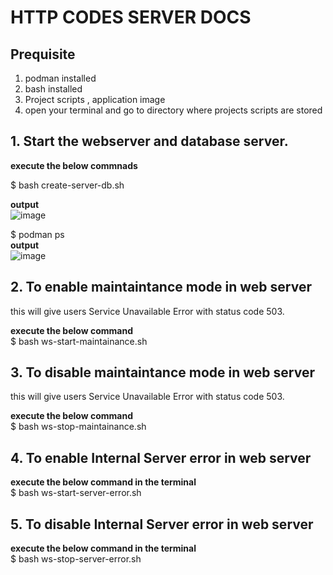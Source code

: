 # HTTP CODES SERVER DOCS

## Prequisite
1. podman installed
2. bash installed
3. Project scripts , application image
4. open your terminal and go to directory where projects scripts are stored
   
## 1. Start the webserver and database server.
**execute the below commnads**

$ bash create-server-db.sh 
   
**output**    
![image](https://github.com/user-attachments/assets/eda3eb4a-18b6-4e5e-8484-59a4ec34ad51)

$ podman ps  
**output**  
![image](https://github.com/user-attachments/assets/0cfa036e-7bb0-4aa4-81d3-468b5b50758b)




## 2. To enable maintaintance mode in web server
this will give users Service Unavailable Error with status code 503.  
 
**execute the below command**   
$ bash ws-start-maintainance.sh 

## 3. To disable maintaintance mode in  web server
this will give users Service Unavailable Error with status code 503.  
 
**execute the below command**   
$ bash ws-stop-maintainance.sh 

## 4. To enable Internal Server error in web server
  
**execute the below command in the terminal**     
$ bash  ws-start-server-error.sh

## 5. To disable Internal Server error in web server
  
**execute the below command in the terminal**     
$ bash  ws-stop-server-error.sh



